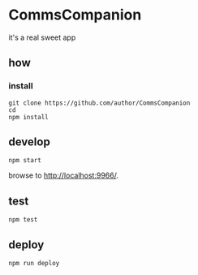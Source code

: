 
# CommsCompanion

it's a real sweet app

## how

### install

```
git clone https://github.com/author/CommsCompanion
cd 
npm install
```

## develop

```
npm start
```

browse to <http://localhost:9966/>.

## test

```
npm test
```

## deploy

```
npm run deploy
```
